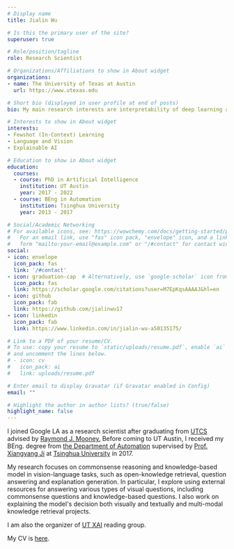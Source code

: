 ```yaml
---
# Display name
title: Jialin Wu 

# Is this the primary user of the site?
superuser: true

# Role/position/tagline
role: Research Scientist

# Organizations/Affiliations to show in About widget
organizations:
- name: The University of Texas at Austin
  url: https://www.utexas.edu

# Short bio (displayed in user profile at end of posts)
bio: My main research interests are interpretability of deep learning and interaction between language and vision. 

# Interests to show in About widget
interests:
- Fewshot (In-Context) Learning
- Language and Vision
- Explainable AI

# Education to show in About widget
education:
  courses:
  - course: PhD in Artificial Intelligence
    institution: UT Austin
    year: 2017 - 2022
  - course: BEng in Automation
    institution: Tsinghua University
    year: 2013 - 2017

# Social/Academic Networking
# For available icons, see: https://wowchemy.com/docs/getting-started/page-builder/#icons
#   For an email link, use "fas" icon pack, "envelope" icon, and a link in the
#   form "mailto:your-email@example.com" or "/#contact" for contact widget.
social:
- icon: envelope
  icon_pack: fas
  link: '/#contact'
- icon: graduation-cap  # Alternatively, use `google-scholar` icon from `ai` icon pack
  icon_pack: fas
  link: https://scholar.google.com/citations?user=M7EpKqsAAAAJ&hl=en
- icon: github
  icon_pack: fab
  link: https://github.com/jialinwu17
- icon: linkedin
  icon_pack: fab
  link: https://www.linkedin.com/in/jialin-wu-a50135175/

# Link to a PDF of your resume/CV.
# To use: copy your resume to `static/uploads/resume.pdf`, enable `ai` icons in `params.toml`, 
# and uncomment the lines below.
# - icon: cv
#   icon_pack: ai
#   link: uploads/resume.pdf

# Enter email to display Gravatar (if Gravatar enabled in Config)
email: ""

# Highlight the author in author lists? (true/false)
highlight_name: false
---
```

I joined Google LA as a research scientist after graduating from <a href = "https://www.cs.utexas.edu/">UTCS</a> advised by <a href = "https://www.cs.utexas.edu/~mooney/">Raymond J. Mooney.</a>
 Before coming to UT Austin, I received my BEng. degree from <a href = "http://www.au.tsinghua.edu.cn/"> the Department of Automation</a> supervised by <a href = "http://media.au.tsinghua.edu.cn/xiangyangji.htm"> Prof. Xiangyang Ji</a> at <a href = "http://www.tsinghua.edu.cn/publish/then/index.html"> Tsinghua University</a> in 2017. 

My research focuses on commonsense reasoning and knowledge-based model in vision-language tasks, such as open-knowledge retrieval, question answering and explanation generation. In particular, I explore using external resources for answering various types of visual questions, including commonsense questions and knowledge-based questions. I also work on explaining the model's decision both visually and textually and multi-modal knowledge retrieval projects.

I am also the organizer of  <a href = "https://www.cs.utexas.edu/~ml/xai/">UT XAI</a> reading group.

My CV is <a href = "https://www.cs.utexas.edu/~jialinwu/JialinWu_CV.pdf">here</a>.
